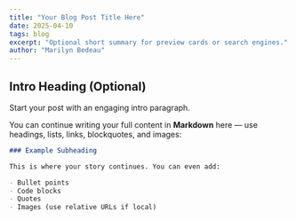```yaml
---
title: "Your Blog Post Title Here"
date: 2025-04-10
tags: blog
excerpt: "Optional short summary for preview cards or search engines."
author: "Marilyn Bedeau"
---
```


## Intro Heading (Optional)

Start your post with an engaging intro paragraph.

You can continue writing your full content in **Markdown** here — use headings, lists, links, blockquotes, and images:

```md
### Example Subheading

This is where your story continues. You can even add:

- Bullet points
- Code blocks
- Quotes
- Images (use relative URLs if local)
